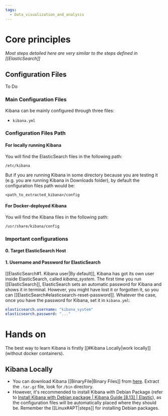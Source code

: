 ```yaml
---
tags:
  - Data_visualization_and_analysis
---
```

# Core principles
_Most steps detailed here are very similar to the steps defined in [[ElasticSearch]]_
## Configuration Files
To Do
### Main Configuration Files
Kibana can be mainly configured through three files:
- ```kibana.yml```
### Configuration Files Path
#### For locally running Kibana
You will find the ElasticSearch files in the following path:
```
/etc/kibana
```
But if you are running Kibana in some directory because you are testing it (e.g. you are running Kibana in Downloads folder), by default the configuration files path would be:
```
<path_to_extracted_kibana>/config
```
#### For Docker-deployed Kibana
You will find the Kibana files in the following path:
```
/usr/share/kibana/config
```
### Important configurations
#### 0. Target ElasticSearch Host
#### 1. Username and Password for ElasticSearch
[[ElasticSearch#1. Kibana user|By default]], Kibana has got its own user inside ElasticSearch, called _kibana_system_. The first time you run [[ElasticSearch]], ElasticSearch sets an automatic password for Kibana and shows it in terminal. However, you might have lost it or forgotten it, so you can [[ElasticSearch#elasticsearch-reset-password]]. Whatever the case, once you have the password for Kibana, set it in `kibana.yml`:
```kibana.yml
elasticsearch.username: "kibana_system"
elasticsearch.password: "..."
```
# Hands on
The best way to learn Kibana is firstly [[#Kibana Locally|work locally]] (without docker containers).
## Kibana Locally
- You can download Kibana [[BinaryFile|Binary Files]] from [here](https://www.elastic.co/es/downloads/kibana). Extract the ```.tar.gz``` file, look for ```/bin``` directory.
- However, it's recommended to install Kibana with Debian Package (refer to [Install Kibana with Debian package | Kibana Guide [8.13] | Elastic](https://www.elastic.co/guide/en/kibana/current/deb.html)), as the configuration files will be automatically placed where they should be. Remember the [[Linux#APT|steps]] for installing Debian packages.
